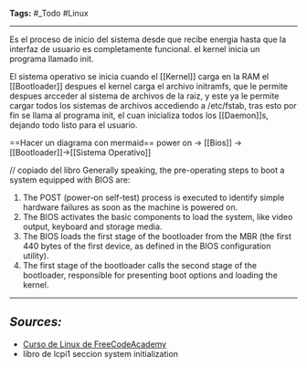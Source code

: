 **Tags:** #_Todo 
#Linux
- - -

Es el proceso de inicio del sistema desde que recibe energia hasta que la interfaz de usuario es completamente funcional. el kernel inicia un programa llamado init.

El sistema operativo se inicia cuando el [[Kernel]] carga en la RAM el [[Bootloader]] despues el kernel carga el archivo initramfs, que le permite despues arcceder al  sistema de archivos de la raiz,  y este ya le permite cargar todos los sistemas de archivos accediendo a /etc/fstab, tras esto por fin se llama al programa init, el cuan inicializa todos los [[Daemon]]s, dejando todo listo para el usuario.

==Hacer un diagrama con mermaid==
power on -> [[Bios]] -> [[Bootloader]]->[[Sistema Operativo]]

// copiado del libro
Generally speaking, the pre-operating steps to boot a system equipped with BIOS are:
1. The POST (power-on self-test) process is executed to identify simple hardware failures as soon
as the machine is powered on.
2. The BIOS activates the basic components to load the system, like video output, keyboard and
storage media.
3. The BIOS loads the first stage of the bootloader from the MBR (the first 440 bytes of the first
device, as defined in the BIOS configuration utility).
4. The first stage of the bootloader calls the second stage of the bootloader, responsible for
presenting boot options and loading the kernel.

- - - 
## ***Sources:***
- [Curso de Linux de FreeCodeAcademy](https://www.youtube.com/watch?v=sWbUDq4S6Y8)
- libro de lcpi1 seccion system initialization